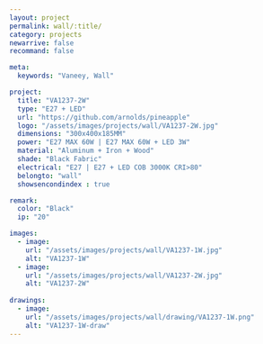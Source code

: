```yaml
---
layout: project
permalink: wall/:title/
category: projects
newarrive: false
recommand: false

meta:
  keywords: "Vaneey, Wall"

project:
  title: "VA1237-2W"
  type: "E27 + LED"
  url: "https://github.com/arnolds/pineapple"
  logo: "/assets/images/projects/wall/VA1237-2W.jpg"
  dimensions: "300x400x185MM"
  power: "E27 MAX 60W | E27 MAX 60W + LED 3W"
  material: "Aluminum + Iron + Wood"
  shade: "Black Fabric"
  electrical: "E27 | E27 + LED COB 3000K CRI>80"
  belongto: "wall"
  showsencondindex : true

remark:
  color: "Black"
  ip: "20"

images:
  - image:
    url: "/assets/images/projects/wall/VA1237-1W.jpg"
    alt: "VA1237-1W"
  - image:
    url: "/assets/images/projects/wall/VA1237-2W.jpg"
    alt: "VA1237-2W"
    
drawings:
  - image:
    url: "/assets/images/projects/wall/drawing/VA1237-1W.png"
    alt: "VA1237-1W-draw"
---
```

